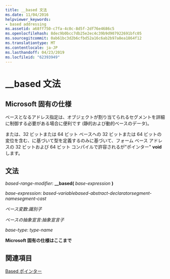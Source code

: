 ```yaml
---
title: __based 文法
ms.date: 11/04/2016
helpviewer_keywords:
- based addressing
ms.assetid: a68ff750-c7fa-4c0c-8d5f-2df76e4686c5
ms.openlocfilehash: 8dec9b0bcc7db25e2ec4c39b9d907922691bfc05
ms.sourcegitcommit: 0ab61bc3d2b6cfbd52a16c6ab2b97a8ea1864f12
ms.translationtype: MT
ms.contentlocale: ja-JP
ms.lasthandoff: 04/23/2019
ms.locfileid: "62393949"
---
```

# <a name="based-grammar"></a>__based 文法

## <a name="microsoft-specific"></a>Microsoft 固有の仕様

ベースとなるアドレス指定は、オブジェクトが割り当てられるセグメントを詳細に制御する必要がある場合に便利です (静的および動的ベースのデータ)。

または、32 ビットまたは 64 ビット ベースへの 32 ビットまたは 64 ビットの変位を含む、に基づいて型を定義するのみに基づいて、フォーム ベース アドレスの 32 ビットおよび 64 ビット コンパイルで許容されるが"ポインター" **void**します。

## <a name="grammar"></a>文法

*based-range-modifier*: **__based(**  *base-expression*  **)**

*base-expression*: *based-variablebased-abstract-declaratorsegment-namesegment-cast*

*ベース変数*:*識別子*

*ベースの抽象宣言*:*抽象宣言子*

*base-type*: *type-name*

**Microsoft 固有の仕様はここまで**

## <a name="see-also"></a>関連項目

[Based ポインター](../cpp/based-pointers-cpp.md)
